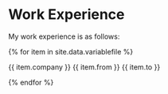 # Work Experience

My work experience is as follows:

{% for item in site.data.variablefile %}

{{ item.company }}  {{ item.from }} {{ item.to }}

{% endfor %}
